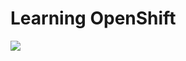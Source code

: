 # Learning OpenShift

<img src="https://blogs-images.forbes.com/janakirammsv/files/2018/05/rh-os.jpg" />
